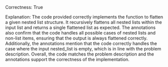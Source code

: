 Correctness: True

Explanation: 
The code provided correctly implements the function to flatten a given nested list structure. It recursively flattens all nested lists within the input list and returns a single flattened list as expected. The annotations also confirm that the code handles all possible cases of nested lists and non-list items, ensuring that the output is always flattened correctly. Additionally, the annotations mention that the code correctly handles the case where the input nested_list is empty, which is in line with the problem description. Overall, the code matches the problem description and the annotations support the correctness of the implementation.